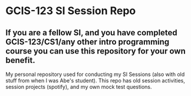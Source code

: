 # GCIS-123 SI Session Repo
## If you are a fellow SI, and you have completed GCIS-123/CS1/any other intro programming course you can use this repository for your own benefit. 

My personal repository used for conducting my SI Sessions (also with old stuff from when I was Abe's student).
This repo has old session activities, session projects (spotify), and my own mock test questions. 
